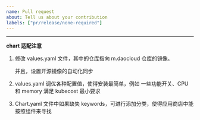 ```yaml
---
name: Pull request
about: Tell us about your contribution
labels: ["pr/release/none-required"]
---
```


---
**chart 适配注意**

1. 修改 values.yaml 文件，其中的仓库指向 m.daocloud 仓库的镜像。

    并且，设置开源镜像的自动化同步

2. values.yaml 调优各种配置值，使得安装最简单，例如 一些功能开关、CPU 和 memory 满足 kubecost 最小要求

3. Chart.yaml 文件中如果缺失 keywords，可进行添加分类，使得应用商店中能按照组件来寻找
